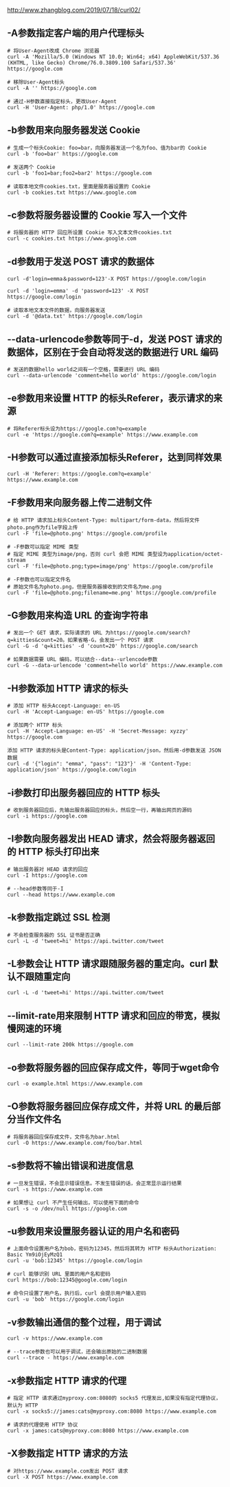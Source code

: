 http://www.zhangblog.com/2019/07/18/curl02/

-A参数指定客户端的用户代理标头
---
```
# 将User-Agent改成 Chrome 浏览器
curl -A 'Mozilla/5.0 (Windows NT 10.0; Win64; x64) AppleWebKit/537.36 (KHTML, like Gecko) Chrome/76.0.3809.100 Safari/537.36' https://google.com

# 移除User-Agent标头
curl -A '' https://google.com

# 通过-H参数直接指定标头，更改User-Agent
curl -H 'User-Agent: php/1.0' https://google.com
```

-b参数用来向服务器发送 Cookie
---
```
# 生成一个标头Cookie: foo=bar，向服务器发送一个名为foo、值为bar的 Cookie
curl -b 'foo=bar' https://google.com

# 发送两个 Cookie
curl -b 'foo1=bar;foo2=bar2' https://google.com

# 读取本地文件cookies.txt，里面是服务器设置的 Cookie
curl -b cookies.txt https://www.google.com
```

-c参数将服务器设置的 Cookie 写入一个文件
---
```
# 将服务器的 HTTP 回应所设置 Cookie 写入文本文件cookies.txt
curl -c cookies.txt https://www.google.com
```

-d参数用于发送 POST 请求的数据体
---
```
curl -d'login=emma＆password=123'-X POST https://google.com/login

curl -d 'login=emma' -d 'password=123' -X POST  https://google.com/login

# 读取本地文本文件的数据，向服务器发送
curl -d '@data.txt' https://google.com/login
```

--data-urlencode参数等同于-d，发送 POST 请求的数据体，区别在于会自动将发送的数据进行 URL 编码
---
```
# 发送的数据hello world之间有一个空格，需要进行 URL 编码
curl --data-urlencode 'comment=hello world' https://google.com/login
```

-e参数用来设置 HTTP 的标头Referer，表示请求的来源
---
```
# 将Referer标头设为https://google.com?q=example
curl -e 'https://google.com?q=example' https://www.example.com
```

-H参数可以通过直接添加标头Referer，达到同样效果
---
```
curl -H 'Referer: https://google.com?q=example' https://www.example.com
```

-F参数用来向服务器上传二进制文件
---
```
# 给 HTTP 请求加上标头Content-Type: multipart/form-data，然后将文件photo.png作为file字段上传
curl -F 'file=@photo.png' https://google.com/profile

# -F参数可以指定 MIME 类型
# 指定 MIME 类型为image/png，否则 curl 会把 MIME 类型设为application/octet-stream
curl -F 'file=@photo.png;type=image/png' https://google.com/profile

# -F参数也可以指定文件名
# 原始文件名为photo.png，但是服务器接收到的文件名为me.png
curl -F 'file=@photo.png;filename=me.png' https://google.com/profile
```

-G参数用来构造 URL 的查询字符串
---
```
# 发出一个 GET 请求，实际请求的 URL 为https://google.com/search?q=kitties&count=20。如果省略-G，会发出一个 POST 请求
curl -G -d 'q=kitties' -d 'count=20' https://google.com/search

# 如果数据需要 URL 编码，可以结合--data--urlencode参数
curl -G --data-urlencode 'comment=hello world' https://www.example.com
```

-H参数添加 HTTP 请求的标头
---
```
# 添加 HTTP 标头Accept-Language: en-US
curl -H 'Accept-Language: en-US' https://google.com

# 添加两个 HTTP 标头
curl -H 'Accept-Language: en-US' -H 'Secret-Message: xyzzy' https://google.com

添加 HTTP 请求的标头是Content-Type: application/json，然后用-d参数发送 JSON 数据
curl -d '{"login": "emma", "pass": "123"}' -H 'Content-Type: application/json' https://google.com/login
```

-i参数打印出服务器回应的 HTTP 标头
---
```
# 收到服务器回应后，先输出服务器回应的标头，然后空一行，再输出网页的源码
curl -i https://google.com
```

-I参数向服务器发出 HEAD 请求，然会将服务器返回的 HTTP 标头打印出来
---
```
# 输出服务器对 HEAD 请求的回应
curl -I https://google.com

# --head参数等同于-I
curl --head https://www.example.com
```

-k参数指定跳过 SSL 检测
---
```
# 不会检查服务器的 SSL 证书是否正确
curl -L -d 'tweet=hi' https://api.twitter.com/tweet
```

-L参数会让 HTTP 请求跟随服务器的重定向。curl 默认不跟随重定向
---
```
curl -L -d 'tweet=hi' https://api.twitter.com/tweet
```

--limit-rate用来限制 HTTP 请求和回应的带宽，模拟慢网速的环境
---
```
curl --limit-rate 200k https://google.com
```

-o参数将服务器的回应保存成文件，等同于wget命令
---
```
curl -o example.html https://www.example.com
```

-O参数将服务器回应保存成文件，并将 URL 的最后部分当作文件名
---
```
# 将服务器回应保存成文件，文件名为bar.html
curl -O https://www.example.com/foo/bar.html
```

-s参数将不输出错误和进度信息
---
```
# 一旦发生错误，不会显示错误信息。不发生错误的话，会正常显示运行结果
curl -s https://www.example.com

# 如果想让 curl 不产生任何输出，可以使用下面的命令
curl -s -o /dev/null https://google.com
```

-u参数用来设置服务器认证的用户名和密码
---
```
# 上面命令设置用户名为bob，密码为12345，然后将其转为 HTTP 标头Authorization: Basic Ym9iOjEyMzQ1
curl -u 'bob:12345' https://google.com/login

# curl 能够识别 URL 里面的用户名和密码
curl https://bob:12345@google.com/login

# 命令只设置了用户名，执行后，curl 会提示用户输入密码
curl -u 'bob' https://google.com/login
```

-v参数输出通信的整个过程，用于调试
---
```
curl -v https://www.example.com

# --trace参数也可以用于调试，还会输出原始的二进制数据
curl --trace - https://www.example.com
```

-x参数指定 HTTP 请求的代理
---
```
# 指定 HTTP 请求通过myproxy.com:8080的 socks5 代理发出,如果没有指定代理协议，默认为 HTTP
curl -x socks5://james:cats@myproxy.com:8080 https://www.example.com

# 请求的代理使用 HTTP 协议
curl -x james:cats@myproxy.com:8080 https://www.example.com
```

-X参数指定 HTTP 请求的方法
---
```
# 对https://www.example.com发出 POST 请求
curl -X POST https://www.example.com
```
